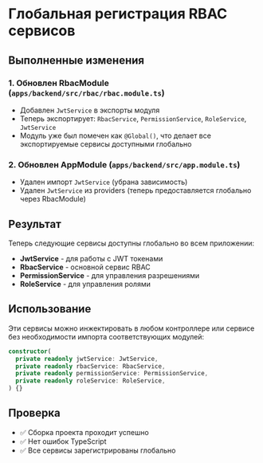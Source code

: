 # Глобальная регистрация RBAC сервисов

## Выполненные изменения

### 1. Обновлен RbacModule (`apps/backend/src/rbac/rbac.module.ts`)
- Добавлен `JwtService` в экспорты модуля
- Теперь экспортирует: `RbacService`, `PermissionService`, `RoleService`, `JwtService`
- Модуль уже был помечен как `@Global()`, что делает все экспортируемые сервисы доступными глобально

### 2. Обновлен AppModule (`apps/backend/src/app.module.ts`)
- Удален импорт `JwtService` (убрана зависимость)
- Удален `JwtService` из providers (теперь предоставляется глобально через RbacModule)

## Результат

Теперь следующие сервисы доступны глобально во всем приложении:
- **JwtService** - для работы с JWT токенами
- **RbacService** - основной сервис RBAC
- **PermissionService** - для управления разрешениями
- **RoleService** - для управления ролями

## Использование

Эти сервисы можно инжектировать в любом контроллере или сервисе без необходимости импорта соответствующих модулей:

```typescript
constructor(
  private readonly jwtService: JwtService,
  private readonly rbacService: RbacService,
  private readonly permissionService: PermissionService,
  private readonly roleService: RoleService,
) {}
```

## Проверка

- ✅ Сборка проекта проходит успешно
- ✅ Нет ошибок TypeScript
- ✅ Все сервисы зарегистрированы глобально
